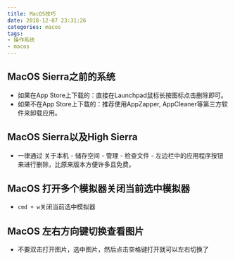 ```yaml
---
title: MacOS技巧
date: 2018-12-07 23:31:26
categories: macos
tags: 
- 操作系统
- macos
---
```


## MacOS Sierra之前的系统
* 如果在App Store上下载的：直接在Launchpad鼠标长按图标点击删除即可。
* 如果不在App Store上下载的：推荐使用AppZapper, AppCleaner等第三方软件来卸载应用。

## MacOS Sierra以及High Sierra
* 一律通过 关于本机 - 储存空间 - 管理 - 检查文件 - 左边栏中的应用程序按钮来进行删除，比原来版本方便许多且免费。

## MacOS 打开多个模拟器关闭当前选中模拟器
* <code>cmd + w</code>关闭当前选中模拟器

## MacOS 左右方向键切换查看图片
* 不要双击打开图片，选中图片，然后点击空格键打开就可以左右切换了
